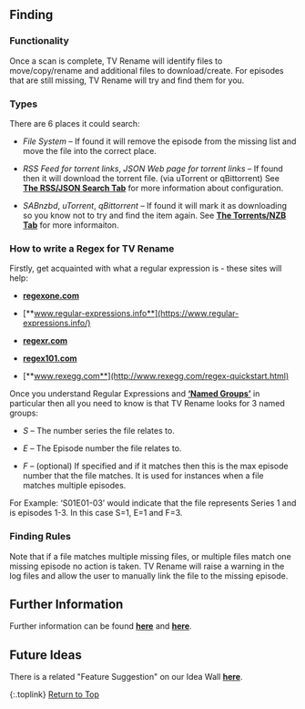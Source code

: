 <!-- START FINDING --------------------------- -->
## Finding

### Functionality

Once a scan is complete, TV Rename will identify files to move/copy/rename and additional files to download/create. For episodes that are still missing, TV Rename will try and find them for you. 

### Types

There are 6 places it could search:

* _File System_ – If found it will remove the episode from the missing list and move the file into the correct place.

* _RSS Feed for torrent links_, _JSON Web page for torrent links_ – If found then it will download the torrent file. (via uTorrent or qBittorrent) See [**The RSS/JSON Search Tab**](/manual/options/#the-rss--json-search-tab "The RSS/JSON SearchTab") for more information about configuration.

* _SABnzbd_, _uTorrent_, _qBittorrent_ – If found it will mark it as downloading so you know not to try and find the item again. See  [**The Torrents/NZB Tab**](/manual/options/#the-torrents--nzb-tab "The Torrents/NZBV Tab") for more informaiton.

### How to write a Regex for TV Rename

Firstly, get acquainted with what a regular expression is - these sites will help:

* [**regexone.com**](https://regexone.com/)

* [**www.regular-expressions.info**](https://www.regular-expressions.info/)

* [**regexr.com**](https://regexr.com/)

* [**regex101.com**](https://regex101.com/)

* [**www.rexegg.com**](http://www.rexegg.com/regex-quickstart.html)

Once you understand Regular Expressions and [**‘Named Groups’**](https://www.regular-expressions.info/named.html "Read about Named Groups") in particular then all you need to know is that TV Rename looks for 3 named groups:

* _S_ – The number series the file relates to.

* _E_ – The Episode number the file relates to.

* _F_ – (optional) If specified and if it matches then this is the max episode number that the file matches. It is used for instances when a file matches multiple episodes.

For Example: ‘S01E01-03’ would indicate that the file represents Series 1 and is episodes 1-3. In this case S=1, E=1 and F=3.

### Finding Rules

Note that if a file matches multiple missing files, or multiple files match one missing episode no action is taken. TV Rename will raise a warning in the log files and allow the user to manually link the file to the missing episode.

## Further Information

Further information can be found [**here**](/manual/options/#filename-processors) and [**here**](/manual/options/#the-%C2%B5torrent--nzb-tab).

## Future Ideas

There is a related "Feature Suggestion" on our Idea Wall [**here**](http://ideas.theideawall.com/TVRename/Forum/TopicDetails/e6663947-906a-4a91-95ae-e45a91c6efb0).

{:.toplink}
[Return to Top]()
<!-- END FINDING      ------------------------ -->
